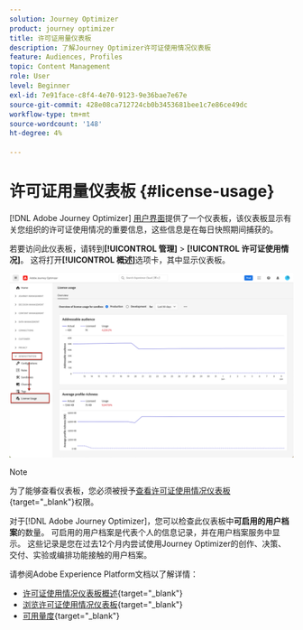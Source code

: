 ```yaml
---
solution: Journey Optimizer
product: journey optimizer
title: 许可证用量仪表板
description: 了解Journey Optimizer许可证使用情况仪表板
feature: Audiences, Profiles
topic: Content Management
role: User
level: Beginner
exl-id: 7e91face-c8f4-4e70-9123-9e36bae7e67e
source-git-commit: 428e08ca712724cb0b3453681bee1c7e86ce49dc
workflow-type: tm+mt
source-wordcount: '148'
ht-degree: 4%

---
```


# 许可证用量仪表板 {#license-usage}

[!DNL Adobe Journey Optimizer] [用户界面](../start/user-interface.md)提供了一个仪表板，该仪表板显示有关您组织的许可证使用情况的重要信息，这些信息是在每日快照期间捕获的。

若要访问此仪表板，请转到&#x200B;**[!UICONTROL 管理]** > **[!UICONTROL 许可证使用情况]**。 这将打开&#x200B;**[!UICONTROL 概述]**&#x200B;选项卡，其中显示仪表板。

![](assets/license-usage-dashboard.png)

>[!NOTE]
>
>为了能够查看仪表板，您必须被授予[查看许可证使用情况仪表板](https://experienceleague.adobe.com/docs/experience-platform/dashboards/permissions.html?lang=zh-Hans#available-permissions){target="_blank"}权限。

对于[!DNL Adobe Journey Optimizer]，您可以检查此仪表板中&#x200B;**可启用的用户档案**&#x200B;的数量。 可启用的用户档案是代表个人的信息记录，并在用户档案服务中显示。 这些记录是您在过去12个月内尝试使用Journey Optimizer的创作、决策、交付、实验或编排功能接触的用户档案。

请参阅Adobe Experience Platform文档以了解详情：

* [许可证使用情况仪表板概述](https://experienceleague.adobe.com/docs/experience-platform/dashboards/guides/license-usage.html?lang=zh-Hans){target="_blank"}
* [浏览许可证使用情况仪表板](https://experienceleague.adobe.com/docs/experience-platform/dashboards/guides/license-usage.html?lang=zh-Hans#exploring-the-license-usage-dashboard){target="_blank"}
* [可用量度](https://experienceleague.adobe.com/docs/experience-platform/dashboards/guides/license-usage.html?lang=zh-Hans#%E5%8F%AF%E7%94%A8%E9%87%8F%E5%BA%A6){target="_blank"}
